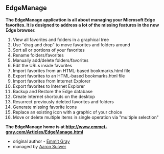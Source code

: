 ## EdgeManage

**The EdgeManage application is all about managing your Microsoft Edge favorites. It is designed to address a lot of the missing features in the new Edge browser.**

1. View all favorites and folders in a graphical tree
2. Use "drag and drop" to move favorites and folders around
3. Sort all or portions of your favorites
4. Rename folders/favorites
5. Manually add/delete folders/favorites
6. Edit the URLs inside favorites
7. Import favorites from an HTML-based bookmarks.html file
8. Export favorites to an HTML-based bookmarks.html file
9. Import favorites from Internet Explorer
10. Export favorites to Internet Explorer
11. Backup and Restore the Edge database
12. Create Internet shortcuts on the desktop
13. Resurrect previously deleted favorites and folders
14. Generate missing favorite icons
15. Replace an existing icon with a graphic of your choice
16. Move or delete multiple items in single operation via "multiple selection"

**The EdgeManage home is at http://www.emmet-gray.com/Articles/EdgeManage.html**

* original author - [Emmit Gray](egray1@hot.rr.com)
* managed by [Aaron Sulwer](asulwer@gmail.com)